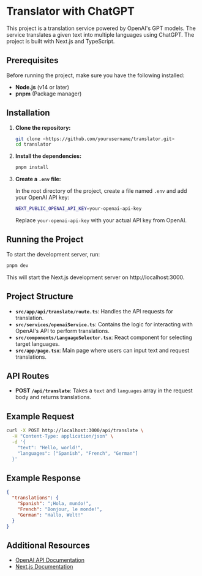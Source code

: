 # Translator with ChatGPT

This project is a translation service powered by OpenAI's GPT models. The service translates a given text into multiple languages using ChatGPT. The project is built with Next.js and TypeScript.

## Prerequisites

Before running the project, make sure you have the following installed:

- **Node.js** (v14 or later)
- **pnpm** (Package manager)

## Installation

1. **Clone the repository:**
    
    ```bash
    git clone <https://github.com/yourusername/translator.git>
    cd translator
    ```
    
2. **Install the dependencies:**
    
    ```bash
    pnpm install
    ```
    
3. **Create a `.env` file:**
    
    In the root directory of the project, create a file named `.env` and add your OpenAI API key:
    
    ```bash
    NEXT_PUBLIC_OPENAI_API_KEY=your-openai-api-key
    ```
    
    Replace `your-openai-api-key` with your actual API key from OpenAI.
    

## Running the Project

To start the development server, run:

```bash
pnpm dev
```

This will start the Next.js development server on http://localhost:3000.

## Project Structure

- **`src/app/api/translate/route.ts`**: Handles the API requests for translation.
- **`src/services/openaiService.ts`**: Contains the logic for interacting with OpenAI's API to perform translations.
- **`src/components/LanguageSelector.tsx`**: React component for selecting target languages.
- **`src/app/page.tsx`**: Main page where users can input text and request translations.

## API Routes

- **POST `/api/translate`**: Takes a `text` and `languages` array in the request body and returns translations.

## Example Request

```bash
curl -X POST http://localhost:3000/api/translate \
  -H "Content-Type: application/json" \
  -d '{
    "text": "Hello, world!",
    "languages": ["Spanish", "French", "German"]
  }'
```

## Example Response

```json
{
  "translations": {
    "Spanish": "¡Hola, mundo!",
    "French": "Bonjour, le monde!",
    "German": "Hallo, Welt!"
  }
}
```

## Additional Resources

- [OpenAI API Documentation](https://beta.openai.com/docs/)
- [Next.js Documentation](https://nextjs.org/docs)